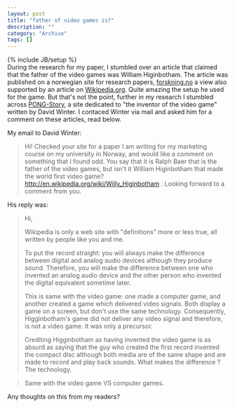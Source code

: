 ```yaml
--- 
layout: post 
title: "father of video games is?"
description: ""
category: "Archive"
tags: []
---
```

{% include JB/setup %}  
During the research for my paper, I stumbled over an article that claimed that the father of the video games was William Higinbotham. The article was published on a norwegian site for research papers, <a href="http://www.forskning.no/Artikler/2004/mars/1077822052.02">forskning.no</a>  a view also supported by an article on <a href="http://en.wikipedia.org/wiki/William_Higinbotham">Wikipedia.org</a>. Quite amazing the setup he used for the game. But that's not the point, further in my research I stumbled across <a href="http://www.pong-story.com/">PONG-Story</a>, a site dedicated to "the inventor of the video game" written by David Winter.
 I contaced Winter via mail and asked him for a comment on these articles, read below.

My email to David Winter:

 > Hi! Checked your site for a paper I am writing for my marketing course on my university in Norway, and would like a comment on something that I found odd. You say that it is Ralph Baer that is the father of the video games, but isn't it William Higinbotham that made the world first video game? http://en.wikipedia.org/wiki/Willy_Higinbotham . Looking forward to a comment from you.

His reply was:

> Hi,
>
> Wikipedia is only a web site with "definitions" more or less true,
> all written by people like you and me.
> 
> To put the record straight: you will always make the difference
> between digital and analog audio devices although they produce sound.
> Therefore, you will make the difference between one who invented an
> analog audio device and the other person who invented the digital
> equivalent sometime later.
> 
> This is same with the video game: one made a computer game, and
> another created a game which delivered video signals. Both display
> a game on a screen, but don't use the same technology. Consequently,
> Higginbotham's game did not deliver any video signal and therefore,
> is not a video game. It was only a precursor.
> 
> Crediting Higginbotham as having invented the video game is as
> absurd as saying that the guy who created the first record invented
> the compact disc although both media are of the same shape and
> are made to record and play back sounds. What makes the
> difference ? The technology.

> Same with the video game VS computer games.

Any thoughts on this from my readers?
